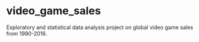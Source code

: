# video_game_sales
Exploratory and statistical data analysis project on global video game sales from 1980-2016.
